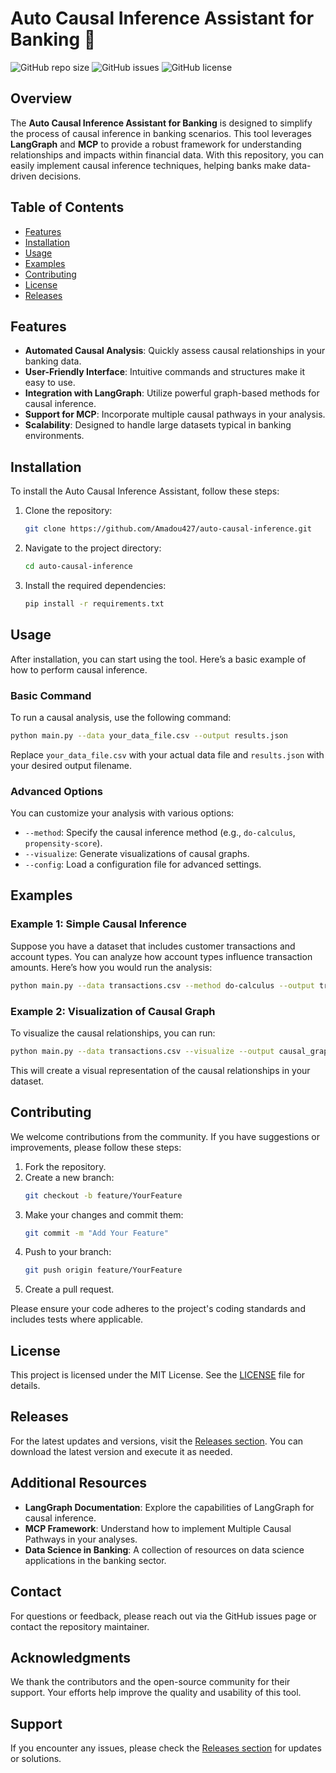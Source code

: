 # Auto Causal Inference Assistant for Banking 🚀

![GitHub repo size](https://img.shields.io/github/repo-size/Amadou427/auto-causal-inference)
![GitHub issues](https://img.shields.io/github/issues/Amadou427/auto-causal-inference)
![GitHub license](https://img.shields.io/github/license/Amadou427/auto-causal-inference)

## Overview

The **Auto Causal Inference Assistant for Banking** is designed to simplify the process of causal inference in banking scenarios. This tool leverages **LangGraph** and **MCP** to provide a robust framework for understanding relationships and impacts within financial data. With this repository, you can easily implement causal inference techniques, helping banks make data-driven decisions.

## Table of Contents

- [Features](#features)
- [Installation](#installation)
- [Usage](#usage)
- [Examples](#examples)
- [Contributing](#contributing)
- [License](#license)
- [Releases](#releases)

## Features

- **Automated Causal Analysis**: Quickly assess causal relationships in your banking data.
- **User-Friendly Interface**: Intuitive commands and structures make it easy to use.
- **Integration with LangGraph**: Utilize powerful graph-based methods for causal inference.
- **Support for MCP**: Incorporate multiple causal pathways in your analysis.
- **Scalability**: Designed to handle large datasets typical in banking environments.

## Installation

To install the Auto Causal Inference Assistant, follow these steps:

1. Clone the repository:
   ```bash
   git clone https://github.com/Amadou427/auto-causal-inference.git
   ```
2. Navigate to the project directory:
   ```bash
   cd auto-causal-inference
   ```
3. Install the required dependencies:
   ```bash
   pip install -r requirements.txt
   ```

## Usage

After installation, you can start using the tool. Here’s a basic example of how to perform causal inference.

### Basic Command

To run a causal analysis, use the following command:
```bash
python main.py --data your_data_file.csv --output results.json
```

Replace `your_data_file.csv` with your actual data file and `results.json` with your desired output filename.

### Advanced Options

You can customize your analysis with various options:
- `--method`: Specify the causal inference method (e.g., `do-calculus`, `propensity-score`).
- `--visualize`: Generate visualizations of causal graphs.
- `--config`: Load a configuration file for advanced settings.

## Examples

### Example 1: Simple Causal Inference

Suppose you have a dataset that includes customer transactions and account types. You can analyze how account types influence transaction amounts. Here’s how you would run the analysis:

```bash
python main.py --data transactions.csv --method do-calculus --output transaction_analysis.json
```

### Example 2: Visualization of Causal Graph

To visualize the causal relationships, you can run:

```bash
python main.py --data transactions.csv --visualize --output causal_graph.png
```

This will create a visual representation of the causal relationships in your dataset.

## Contributing

We welcome contributions from the community. If you have suggestions or improvements, please follow these steps:

1. Fork the repository.
2. Create a new branch:
   ```bash
   git checkout -b feature/YourFeature
   ```
3. Make your changes and commit them:
   ```bash
   git commit -m "Add Your Feature"
   ```
4. Push to your branch:
   ```bash
   git push origin feature/YourFeature
   ```
5. Create a pull request.

Please ensure your code adheres to the project's coding standards and includes tests where applicable.

## License

This project is licensed under the MIT License. See the [LICENSE](LICENSE) file for details.

## Releases

For the latest updates and versions, visit the [Releases section](https://github.com/Amadou427/auto-causal-inference/releases). You can download the latest version and execute it as needed.

## Additional Resources

- **LangGraph Documentation**: Explore the capabilities of LangGraph for causal inference.
- **MCP Framework**: Understand how to implement Multiple Causal Pathways in your analyses.
- **Data Science in Banking**: A collection of resources on data science applications in the banking sector.

## Contact

For questions or feedback, please reach out via the GitHub issues page or contact the repository maintainer.

## Acknowledgments

We thank the contributors and the open-source community for their support. Your efforts help improve the quality and usability of this tool.

## Support

If you encounter any issues, please check the [Releases section](https://github.com/Amadou427/auto-causal-inference/releases) for updates or solutions.